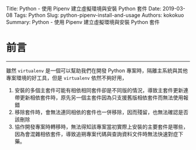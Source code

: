 Title: Python - 使用 Pipenv 建立虛擬環境與安裝 Python 套件
Date: 2019-03-08
Tags: Python
Slug: python-pipenv-install-and-usage
Authors: kokokuo
Summary: Python - 使用 Pipenv 建立虛擬環境與安裝 Python 套件

# 前言
---
雖然 `virtualenv` 是一個可以幫助我們在開發 Python 專案時，隔離主系統與其他專案環境的好工具，但是 `virtualenv` 依然不夠好用，

 1. 安裝的多個主套件可能有相依相同套件卻是不同版的情況，導致主套件更新連帶更新相依套件時，原先另一個主套件因為只支援舊版相依套件而無法使用報錯
 2. 移除套件時，會無法連同相依的套件也一併移除，因而殘留，也無法確認是否該刪除
 3. 協作開發專案時轉移時，無法得知該專案當初實際上安裝的主要套件是哪些，因為會混雜相依套件，導致追朔專案代碼與查詢資料文件時無法快速對症下藥。